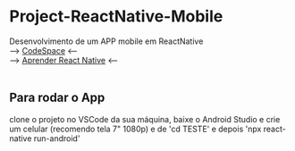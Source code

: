 # Project-ReactNative-Mobile
Desenvolvimento de um APP mobile em ReactNative
<br>
--> [CodeSpace](https://orange-telegram-464p9q6q5xgf79wj.github.dev/) <--
<br>
--> [Aprender React Native](https://reactnative.dev/docs/getting-started) <--
<br><br>
## Para rodar o App
clone o projeto no VSCode da sua máquina, baixe o Android Studio e crie um celular (recomendo tela 7" 1080p) e de 'cd TESTE' e depois 'npx react-native run-android'
